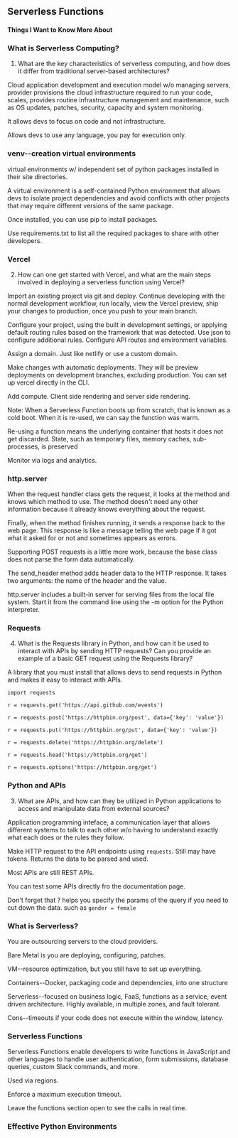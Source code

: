 ## Serverless Functions

#### Things I Want to Know More About


### What is Serverless Computing? 

1. What are the key characteristics of serverless computing, and how does it differ from traditional server-based architectures?

Cloud application development and execution model w/o managing servers, provider provisions the cloud infrastructure required to run your code, scales, provides routine infrastructure management and maintenance, such as OS updates, patches, security, capacity and system monitoring. 

It allows devs to focus on code and not infrastructure. 

Allows devs to use any language, you pay for execution only.


### venv--creation virtual environments

virtual environments w/ independent set of python packages installed in their site directories.

A virtual environment is a self-contained Python environment that allows devs to isolate project dependencies and avoid conflicts with other projects that may require different versions of the same package.

Once installed, you can use pip to install packages. 

Use requirements.txt to list all the required packages to share with other developers. 

### Vercel

2. How can one get started with Vercel, and what are the main steps involved in deploying a serverless function using Vercel?

Import an existing project via git and deploy. Continue developing with the normal development workflow, run locally, view the Vercel preview, ship your changes to production, once you push to your main branch.

Configure your project, using the built in development settings, or applying default routing rules based on the framework that was detected. Use json to configure additional rules. Configure API routes and environment variables. 

Assign a domain. Just like netlify or use a custom domain. 

Make changes with automatic deployments. They will be preview deployments on development branches, excluding production. You can set up vercel directly in the CLI. 

Add compute.  Client side rendering and server side rendering. 

Note: When a Serverless Function boots up from scratch, that is known as a cold boot. When it is re-used, we can say the function was warm.

Re-using a function means the underlying container that hosts it does not get discarded. State, such as temporary files, memory caches, sub-processes, is preserved

Monitor via logs and analytics. 

### http.server

When the request handler class gets the request, it looks at the method and knows which method to use. The method doesn't need any other information because it already knows everything about the request.

Finally, when the method finishes running, it sends a response back to the web page. This response is like a message telling the web page if it got what it asked for or not and sometimes appears as errors. 

Supporting POST requests is a little more work, because the base class does not parse the form data automatically. 

The send_header method adds header data to the HTTP response. It takes two arguments: the name of the header and the value.

http.server includes a built-in server for serving files from the local file system. Start it from the command line using the -m option for the Python interpreter.

### Requests

4. What is the Requests library in Python, and how can it be used to interact with APIs by sending HTTP requests? Can you provide an example of a basic GET request using the Requests library?

A library that you must install that allows devs to send requests in Python and makes it easy to interact with APIs. 

`import requests`

`r = requests.get('https://api.github.com/events')`

`r = requests.post('https://httpbin.org/post', data={'key': 'value'})`

`r = requests.put('https://httpbin.org/put', data={'key': 'value'})`

`r = requests.delete('https://httpbin.org/delete')`

`r = requests.head('https://httpbin.org/get')`

`r = requests.options('https://httpbin.org/get')`

### Python and APIs

3. What are APIs, and how can they be utilized in Python applications to access and manipulate data from external sources?

Application programming inteface, a communication layer that allows different systems to talk to each other w/o having to understand exactly what each does or the rules they follow. 

Make HTTP request to the API endpoints using `requests`. Still may have tokens. Returns the data to be parsed and used. 

Most APIs are still REST APIs. 

You can test some APIs directly fro the documentation page. 

Don't forget that ? helps you specify the params of the query if you need to cut down the data. such as `gender = female`

### What is Serverless? 

You are outsourcing servers to the cloud providers. 

Bare Metal is you are deploying, configuring, patches.

VM--resource optimization, but you still have to set up everything.

Containers--Docker, packaging code and dependencies, into one structure

Serverless--focused on business logic, FaaS, functions as a service, event driven architecture. Highly available, in multiple zones, and fault tolerant.

Cons--timeouts if your code does not execute within the window, latency. 

### Serverless Functions

Serverless Functions enable developers to write functions in JavaScript and other languages to handle user authentication, form submissions, database queries, custom Slack commands, and more.

Used via regions.

Enforce a maximum execution timeout. 

Leave the functions section open to see the calls in real time. 

### Effective Python Environments








